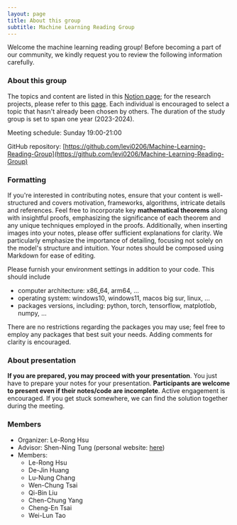 ```yaml
---
layout: page
title: About this group
subtitle: Machine Learning Reading Group
---
```

Welcome the machine learning reading group! Before becoming a part of our community, we kindly request you to review the following information carefully.
### About this group
The topics and content are listed in this [Notion page](https://even-sailfish-d3c.notion.site/Machine-Learning-Reading-Group-83e0e0c9e1fa418baee9f511317e8fc9); for the research projects, please refer to this [page](https://even-sailfish-d3c.notion.site/Research-Project-8e45688d6c59495ab58229bfdf99caee). Each individual is encouraged to select a topic that hasn't already been chosen by others. The duration of the study group is set to span one year (2023-2024).

Meeting schedule: Sunday 19:00-21:00 

GitHub repository: [https://github.com/levi0206/Machine-Learning-Reading-Group](https://github.com/levi0206/Machine-Learning-Reading-Group)

### Formatting
If you're interested in contributing notes, ensure that your content is well-structured and covers motivation, frameworks, algorithms, intricate details and references. Feel free to incorporate key **mathematical theorems** along with insightful proofs, emphasizing the significance of each theorem and any unique techniques employed in the proofs. Additionally, when inserting images into your notes, please offer sufficient explanations for clarity. We particularly emphasize the importance of detailing, focusing not solely on the model's structure and intuition. Your notes should be composed using Markdown for ease of editing.

Please furnish your environment settings in addition to your code. This should include 
- computer architecture: x86_64, arm64, ...
- operating system: windows10, windows11, macos big sur, linux, ...
- packages versions, including: python, torch, tensorflow, matplotlob, numpy, ...

There are no restrictions regarding the packages you may use; feel free to employ any packages that best suit your needs. Adding comments for clarity is encouraged.
### About presentation
**If you are prepared, you may proceed with your presentation**. You just have to prepare your notes for your presentation. **Participants are welcome to present even if their notes/code are incomplete**. Active engagement is encouraged. If you get stuck somewhere, we can find the solution together during the meeting. 

### Members
- Organizer: Le-Rong Hsu
- Advisor: Shen-Ning Tung (personal website: [here](https://sites.google.com/view/sntung/homepage?authuser=0))
- Members:
  - Le-Rong Hsu 
  - De-Jin Huang
  - Lu-Nung Chang
  - Wen-Chung Tsai
  - Qi-Bin Liu
  - Chen-Chung Yang
  - Cheng-En Tsai
  - Wei-Lun Tao


